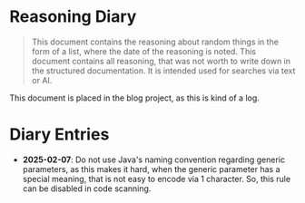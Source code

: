 # Reasoning Diary
> This document contains the reasoning about random things in the form of a list, where the date of the reasoning is noted.
> This document contains all reasoning, that was not worth to write down in the structured documentation.
> It is intended used for searches via text or AI.

This document is placed in the blog project, as this is kind of a log.

# Diary Entries

* **2025-02-07**: Do not use Java's naming convention regarding generic parameters,
  as this makes it hard, when the generic parameter has a special meaning,
  that is not easy to encode via 1 character.
  So, this rule can be disabled in code scanning.
